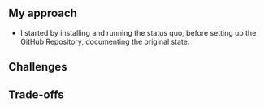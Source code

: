 ## My approach
- I started by installing and running the status quo, before setting up the GitHub Repository, documenting the original state.

## Challenges

## Trade-offs